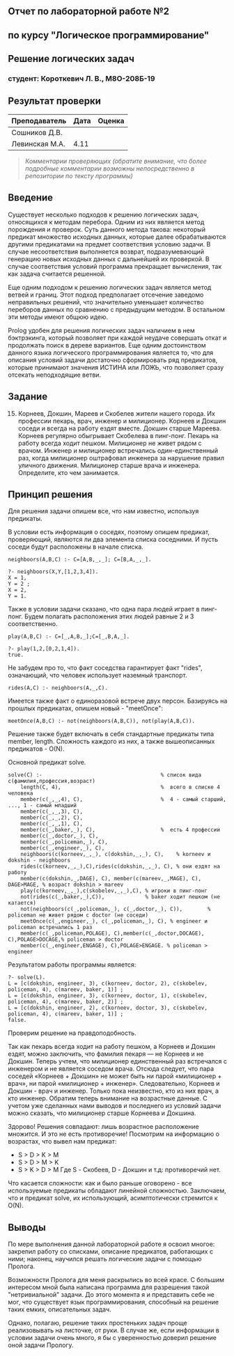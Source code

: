 ## Отчет по лабораторной работе №2
## по курсу "Логическое программирование"

## Решение логических задач

### студент: Короткевич Л. В., М8О-208Б-19

## Результат проверки

| Преподаватель     | Дата         |  Оценка       |
|-------------------|--------------|---------------|
| Сошников Д.В. |              |               |
| Левинская М.А.|     4.11     |              |

> *Комментарии проверяющих (обратите внимание, что более подробные комментарии возможны непосредственно в репозитории по тексту программы)*

## Введение

Существует несколько подходов к решению логических задач, относящихся к методам перебора. Одним из них является метод порождения и проверок. Суть данного метода такова: некоторый предикат множество исходных данных, которые далее обрабатываются другими предикатами на предмет соответствия условию задачи. В случае несоответствия выполняется возврат, подразумевающий генерацию новых исходных данных с дальнейшей их проверкой. В случае соответствия условий программа прекращает вычисления, так как задача считается решенной.

Еще одним подходом к решению логических задач является метод ветвей и границ. Этот подход предполагает отсечение заведомо неправильных решений, что значительно уменьшает количество переборов данных по сравнению с предыдущим методом. В остальном эти методы имеют общюю идею.

Prolog удобен для решения логических задач наличием в нем бэктрэкинга, который позволяет при каждой неудаче совершать откат и продолжать поиск в дереве вариантов. Еще одним достоинством данного языка логического программирования является то, что для описания условий задачи достаточно сформировать ряд предикатов, которые принимают значения ИСТИНА или ЛОЖЬ, что позволяет сразу отсекать неподходящие ветви.

## Задание

15. Корнеев, Докшин, Мареев и Скобелев жители нашего города. Их профессии пекарь, врач, инженер и милиционер. Корнеев и Докшин соседи и всегда на работу ездят вместе. Докшин старше Мареева. Корнеев регулярно обыгрывает Скобелева в пинг-понг. Пекарь на работу всегда ходит пешком. Милиционер не живет рядом с врачом. Инженер и милиционер встречались один-единственный раз, когда милиционер оштрафовал инженера за нарушение правил уличного движения. Милиционер старше врача и инженера. Определите, кто чем занимается.

## Принцип решения

Для решения задачи опишем все, что нам известно, используя предикаты.

В условии есть информация о соседях, поэтому опишем предикат, проверяющий, являются ли два элемента списка соседними. И пусть соседи будут расположены в начале списка.

```
neighboors(А,B,С) :- С=[А,B,_,_]; С=[B,А,_,_].
```
```
?- neighboors(X,Y,[1,2,3,4]).
X = 1,
Y = 2 ;
X = 2,
Y = 1.
```

Также в условии задачи сказано, что одна пара людей играет в пинг-понг. Будем полагать расположения этих людей равные 2 и 3 соответственно. 

```
play(А,B,С) :- С=[_,А,B,_];С=[_,B,А,_]. 
```
```
?- play(1,2,[0,2,1,4]).
true.
```

Не забудем про то, что факт соседства гарантирует факт "rides", означающий, что человек использует наземный транспорт. 

```
rides(А,С) :- neighboors(А,_,С).
```

Имеется также факт о единоразовой встрече двух персон. Базируясь на прошлых предикатах, опишем новый - "meetOnce":
```
meetOnce(А,B,С) :- not(neighboors(А,B,С)), not(play(А,B,С)).
```

Решение также будет включать в себя стандартные предикаты типа member, length. Сложность каждого из них, а также вышеописанных предикатов - O(N).

Основной предикат solve.

```
solve(С) :-                                      % список вида с(фамилия,профессия,возраст)
    length(С, 4),                                %  всего в списке 4 человека
    member(с(_,_,4), С),                         %  4 - самый старший, ..., 1 - самый младший  
    member(с(_,_,3), С),                         
    member(с(_,_,2), С),                         
    member(с(_,_,1), С),                         
    member(с(_,baker,_), С),                     %  есть 4 профессии    
    member(с(_,doctor,_), С),                    
    member(с(_,policeman,_), С),                 
    member(с(_,engineer,_), С),                  
    neighboors(с(korneev,_,_), с(dokshin,_,_), С),    % korneev и dokshin - neighboors
    rides(с(korneev,_,_),С),rides(с(dokshin,_,_), С), % они ездят на работу
    member(с(dokshin,_,DAGE), С), member(с(mareev,_,MAGE), С), DAGE>MAGE, % возраст dokshin > mareev
    play(с(korneev,_,_),с(skobelev,_,_),С), % игроки в пинг-понг
    not(rides(с(_,baker,_),С)),             % baker ходит пешком (не катается)
    not(neighboors(с(_,policeman,_), с(_,doctor,_), С)),        % policeman не живет рядом с doctor (не соседи)
    meetOnce(с(_,engineer,_), с(_,policeman,_), С), % engineer и policeman встречались 1 раз 
    member(с(_,policeman,POLAGE), С),member(с(_,doctor,DOCAGE), С),POLAGE>DOCAGE,% policeman > doctor 
    member(с(_,engineer,ENGAGE), С),POLAGE>ENGAGE. % policeman > engineer
```

Результатом работы программы является:

```
?- solve(L).
L = [с(dokshin, engineer, 3), с(korneev, doctor, 2), с(skobelev, policeman, 4), с(mareev, baker, 1)] ;
L = [с(dokshin, engineer, 3), с(korneev, doctor, 1), с(skobelev, policeman, 4), с(mareev, baker, 2)] ;
L = [с(dokshin, engineer, 2), с(korneev, doctor, 3), с(skobelev, policeman, 4), с(mareev, baker, 1)] ;
false.
```

Проверим решение на правдоподобность.

Так как пекарь всегда ходит на работу пешком, а Корнеев и Докшин ездят, можно заключить, что фамилия пекаря — не Корнеев и не Докшин. Теперь учтем, что милиционер единственный раз встречался с инженером и не является соседом врача. Отсюда следует, что пара соседей «Корнеев + Докшин» не может быть ни парой «милиционер + врач», ни парой «милиционер + инженер».  Следовательно, Корнеев и Докшин - врач и инженер. Только пока неизвестно, кто из них врач, а кто инженер. Обратим теперь внимание на возрастные данные. С учетом уже сделанных нами выводов и последнего из условий задачи можно сказать, что милиционер старше Корнеева и Докшина.

Здорово! Решения совпадают: лишь возрастное расположение множится. И это не есть противоречие! Посмотрим на информацию о возрастах, что вывел нам предикат:
* S > D > K > M 
* S > D > M > K
* S > K > D > M
Где S - Скобеев, D - Докшин и т.д: противоречий нет.

Что касается сложности: как и было раньше оговорено - все используемые предикаты обладают линейной сложностью. Заключаем, что и предикат solve, их использующий, асимптотически стремится к O(N).

## Выводы

По мере выполнения данной лабораторной работе я освоил многое: закрепил работу со списками, описание предикатов, работающих с ними; наконец, научился решать логические задачи с помощью Пролога.

Возможности Пролога для меня раскрылись во всей красе. С большим интересом мной была написана программа для разрешения такой "нетривиальной" задачи. До этого момента я и представить себе не мог, что существует язык программирования, способный на решение таких емких, описательных задач. 

Однако, полагаю, решение таких простеньких задач проще реализовывать на листочке, от руки. В случае же, если информации в условии задачи очень много, я бы с уверенностью доверил решение оной задачи Прологу. 

